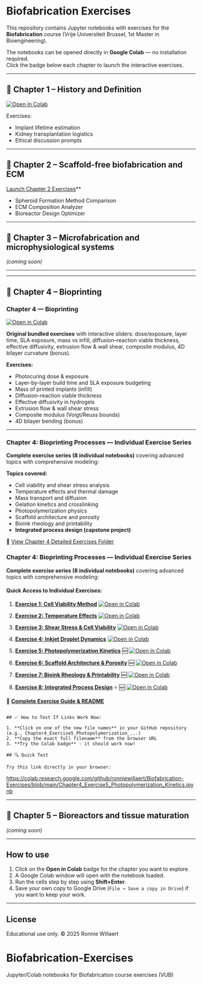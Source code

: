 # Biofabrication Exercises

This repository contains Jupyter notebooks with exercises for the **Biofabrication** course (Vrije Universiteit Brussel, 1st Master in Bioengineering).

The notebooks can be opened directly in **Google Colab** — no installation required.  
Click the badge below each chapter to launch the interactive exercises.

---

## 📘 Chapter 1 – History and Definition
[![Open In Colab](https://colab.research.google.com/assets/colab-badge.svg)](
https://colab.research.google.com/github/ronniewillaert/Biofabrication-Exercises/blob/main/Chapter1_Exercises_Starter.ipynb)

Exercises:
- Implant lifetime estimation
- Kidney transplantation logistics
- Ethical discussion prompts

---

## 📘 Chapter 2 – Scaffold-free biofabrication and ECM
[Launch Chapter 2 Exercises](https://colab.research.google.com/github/ronniewillaert/Biofabrication-Exercises/blob/main/Chapter2_Exercises_Starter.ipynb)**
- Spheroid Formation Method Comparison
- ECM Composition Analyzer
- Bioreactor Design Optimizer

---

## 📘 Chapter 3 – Microfabrication and microphysiological systems
*(coming soon)*

---

---

## 📘 Chapter 4 – Bioprinting

### Chapter 4 — Bioprinting

[![Open in Colab](https://colab.research.google.com/assets/colab-badge.svg)](https://colab.research.google.com/github/ronniewillaert/Biofabrication-Exercises/blob/main/Chapter4_Interactive_Exercises_v3.ipynb)

**Original bundled exercises** with interactive sliders: dose/exposure, layer time, SLA exposure, mass vs infill, diffusion–reaction viable thickness, effective diffusivity, extrusion flow & wall shear, composite modulus, 4D bilayer curvature (bonus).

**Exercises:**
- Photocuring dose & exposure
- Layer-by-layer build time and SLA exposure budgeting
- Mass of printed implants (infill)
- Diffusion–reaction viable thickness
- Effective diffusivity in hydrogels
- Extrusion flow & wall shear stress
- Composite modulus (Voigt/Reuss bounds)
- 4D bilayer bending (bonus)

---

### Chapter 4: Bioprinting Processes — Individual Exercise Series

**Complete exercise series (8 individual notebooks)** covering advanced topics with comprehensive modeling:

**Topics covered:**
- Cell viability and shear stress analysis
- Temperature effects and thermal damage
- Mass transport and diffusion
- Gelation kinetics and crosslinking
- Photopolymerization physics
- Scaffold architecture and porosity
- Bioink rheology and printability
- **Integrated process design (capstone project)**

📂 [View Chapter 4 Detailed Exercises Folder](./Chapter4_Python_Exercises/)

### Chapter 4: Bioprinting Processes — Individual Exercise Series

**Complete exercise series (8 individual notebooks)** covering advanced topics with comprehensive modeling:

#### Quick Access to Individual Exercises:

1. **[Exercise 1: Cell Viability Method](./Chapter4_Exercise1_Method_Comparison.ipynb)** [![Open in Colab](https://colab.research.google.com/assets/colab-badge.svg)](https://colab.research.google.com/github/ronniewillaert/Biofabrication-Exercises/blob/main/Chapter4_Exercise1_Method_Comparison.ipynb)

2. **[Exercise 2: Temperature Effects](./Chapter4_Exercise2_Temperature_Effects.ipynb)** [![Open in Colab](https://colab.research.google.com/assets/colab-badge.svg)](https://colab.research.google.com/github/ronniewillaert/Biofabrication-Exercises/blob/main/Chapter4_Exercise2_Temperature_Effects.ipynb)

3. **[Exercise 3: Shear Stress & Cell Viability](./Chapter4_Exercise3_Shear_Stress_Cell_Viability.ipynb)** [![Open in Colab](https://colab.research.google.com/assets/colab-badge.svg)](https://colab.research.google.com/github/ronniewillaert/Biofabrication-Exercises/blob/main/Chapter4_Exercise3_Shear_Stress_Cell_Viability.ipynb)

4. **[Exercise 4: Inkjet Droplet Dynamics](./Chapter4_Exercise4_Inkjet_Droplet_Dynamics.ipynb)** [![Open in Colab](https://colab.research.google.com/assets/colab-badge.svg)](https://colab.research.google.com/github/ronniewillaert/Biofabrication-Exercises/blob/main/Chapter4_Exercise4_Inkjet_Droplet_Dynamics.ipynb)

5. **[Exercise 5: Photopolymerization Kinetics](./Chapter4_Exercise5_Photopolymerization_Kinetics.ipynb)** 🆕 [![Open in Colab](https://colab.research.google.com/assets/colab-badge.svg)](https://colab.research.google.com/github/ronniewillaert/Biofabrication-Exercises/blob/main/Chapter4_Exercise5_Photopolymerization_Kinetics.ipynb)

6. **[Exercise 6: Scaffold Architecture & Porosity](./Chapter4_Exercise6_Scaffold_Architecture_Porosity.ipynb)** 🆕 [![Open in Colab](https://colab.research.google.com/assets/colab-badge.svg)](https://colab.research.google.com/github/ronniewillaert/Biofabrication-Exercises/blob/main/Chapter4_Exercise6_Scaffold_Architecture_Porosity.ipynb)

7. **[Exercise 7: Bioink Rheology & Printability](./Chapter4_Exercise7_Bioink_Rheology_Printability.ipynb)** 🆕 [![Open in Colab](https://colab.research.google.com/assets/colab-badge.svg)](https://colab.research.google.com/github/ronniewillaert/Biofabrication-Exercises/blob/main/Chapter4_Exercise7_Bioink_Rheology_Printability.ipynb)

8. **[Exercise 8: Integrated Process Design](./Chapter4_Exercise8_Integrated_Process_Design.ipynb)** ⭐ 🆕 [![Open in Colab](https://colab.research.google.com/assets/colab-badge.svg)](https://colab.research.google.com/github/ronniewillaert/Biofabrication-Exercises/blob/main/Chapter4_Exercise8_Integrated_Process_Design.ipynb)

📖 **[Complete Exercise Guide & README](./README_Chapter4_Exercises.md)**
```

## ✅ How to Test If Links Work Now:

1. **Click on one of the new file names** in your GitHub repository (e.g., Chapter4_Exercise5_Photopolymerization_...)
2. **Copy the exact full filename** from the browser URL
3. **Try the Colab badge** - it should work now!

## 🔍 Quick Test

Try this link directly in your browser:
```
https://colab.research.google.com/github/ronniewillaert/Biofabrication-Exercises/blob/main/Chapter4_Exercise5_Photopolymerization_Kinetics.ipynb

---

## 📘 Chapter 5 – Bioreactors and tissue maturation
*(coming soon)*

---

## How to use
1. Click on the **Open in Colab** badge for the chapter you want to explore.  
2. A Google Colab window will open with the notebook loaded.  
3. Run the cells step by step using **Shift+Enter**.  
4. Save your own copy to Google Drive (`File → Save a copy in Drive`) if you want to keep your work.  

---

## License
Educational use only. © 2025 Ronnie Willaert
# Biofabrication-Exercises
Jupyter/Colab notebooks for Biofabrication course exercises (VUB)
